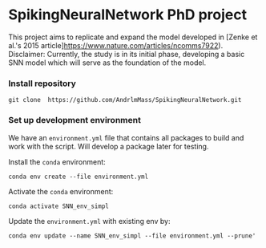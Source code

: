 # SpikingNeuralNetwork PhD project
This project aims to replicate and expand the model developed in [Zenke et al.'s 2015 article]https://www.nature.com/articles/ncomms7922).
Disclaimer: 
Currently, the study is in its initial phase, developing a basic SNN model which will serve as the foundation of the model. 

### Install repository

    git clone  https://github.com/AndrlmMass/SpikingNeuralNetwork.git

### Set up development environment

We have an `environment.yml` file that contains all packages to build and work with the script. Will develop a package later for testing.

Install the `conda` environment:

    conda env create --file environment.yml

Activate the `conda` environment:

    conda activate SNN_env_simpl

Update the `environment.yml` with existing env by:

    conda env update --name SNN_env_simpl --file environment.yml --prune'
